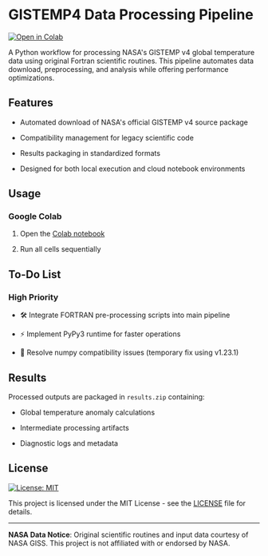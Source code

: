 # GISTEMP4 Data Processing Pipeline

[![Open in Colab](https://colab.research.google.com/assets/colab-badge.svg)](https://colab.research.google.com/github/ras0k/gistemp4/blob/main/gistemp4.ipynb)

A Python workflow for processing NASA's GISTEMP v4 global temperature data using original Fortran scientific routines. This pipeline automates data download, preprocessing, and analysis while offering performance optimizations.

## Features

-   Automated download of NASA's official GISTEMP v4 source package
    
-   Compatibility management for legacy scientific code
    
-   Results packaging in standardized formats
    
-   Designed for both local execution and cloud notebook environments
    
## Usage

### Google Colab

1.  Open the [Colab notebook](https://colab.research.google.com/github/ras0k/gistemp4/blob/main/gistemp4.ipynb)
    
2.  Run all cells sequentially

## To-Do List

### High Priority

-   🛠 Integrate FORTRAN pre-processing scripts into main pipeline
    
-   ⚡ Implement PyPy3 runtime for faster operations
    
-   🔧 Resolve numpy compatibility issues (temporary fix using v1.23.1)

    

## Results

Processed outputs are packaged in `results.zip` containing:

-   Global temperature anomaly calculations
    
-   Intermediate processing artifacts
    
-   Diagnostic logs and metadata
    

## License

[![License: MIT](https://img.shields.io/badge/License-MIT-yellow.svg)](https://opensource.org/licenses/MIT)  

This project is licensed under the MIT License - see the [LICENSE](https://chat.deepseek.com/a/chat/s/LICENSE) file for details.

* * *

**NASA Data Notice**: Original scientific routines and input data courtesy of NASA GISS. This project is not affiliated with or endorsed by NASA.

